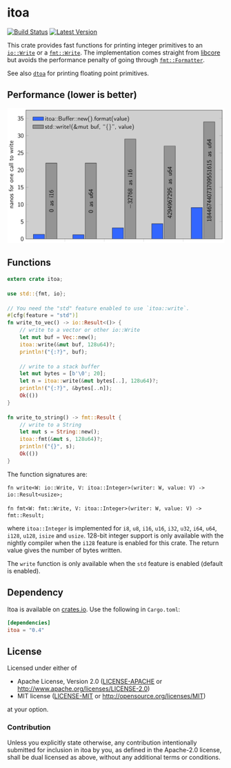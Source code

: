 itoa
====

[![Build Status](https://api.travis-ci.org/dtolnay/itoa.svg?branch=master)](https://travis-ci.org/dtolnay/itoa)
[![Latest Version](https://img.shields.io/crates/v/itoa.svg)](https://crates.io/crates/itoa)

This crate provides fast functions for printing integer primitives to an
[`io::Write`](https://doc.rust-lang.org/std/io/trait.Write.html) or a
[`fmt::Write`](https://doc.rust-lang.org/core/fmt/trait.Write.html). The
implementation comes straight from
[libcore](https://github.com/rust-lang/rust/blob/b8214dc6c6fc20d0a660fb5700dca9ebf51ebe89/src/libcore/fmt/num.rs#L201-L254)
but avoids the performance penalty of going through
[`fmt::Formatter`](https://doc.rust-lang.org/std/fmt/struct.Formatter.html).

See also [`dtoa`](https://github.com/dtolnay/dtoa) for printing floating point
primitives.

## Performance (lower is better)

![performance](https://raw.githubusercontent.com/dtolnay/itoa/master/performance.png)

## Functions

```rust
extern crate itoa;

use std::{fmt, io};

// You need the "std" feature enabled to use `itoa::write`.
#[cfg(feature = "std")]
fn write_to_vec() -> io::Result<()> {
    // write to a vector or other io::Write
    let mut buf = Vec::new();
    itoa::write(&mut buf, 128u64)?;
    println!("{:?}", buf);

    // write to a stack buffer
    let mut bytes = [b'\0'; 20];
    let n = itoa::write(&mut bytes[..], 128u64)?;
    println!("{:?}", &bytes[..n]);
    Ok(())
}

fn write_to_string() -> fmt::Result {
    // write to a String
    let mut s = String::new();
    itoa::fmt(&mut s, 128u64)?;
    println!("{}", s);
    Ok(())
}
```

The function signatures are:

```rust,ignore
fn write<W: io::Write, V: itoa::Integer>(writer: W, value: V) -> io::Result<usize>;

fn fmt<W: fmt::Write, V: itoa::Integer>(writer: W, value: V) -> fmt::Result;
```

where `itoa::Integer` is implemented for `i8`, `u8`, `i16`, `u16`, `i32`, `u32`,
`i64`, `u64`, `i128`, `u128`, `isize` and `usize`. 128-bit integer support is
only available with the nightly compiler when the `i128` feature is enabled for
this crate. The return value gives the number of bytes written.

The `write` function is only available when the `std` feature is enabled
(default is enabled).

## Dependency

Itoa is available on [crates.io](https://crates.io/crates/itoa). Use the
following in `Cargo.toml`:

```toml
[dependencies]
itoa = "0.4"
```

## License

Licensed under either of

 * Apache License, Version 2.0 ([LICENSE-APACHE](LICENSE-APACHE) or http://www.apache.org/licenses/LICENSE-2.0)
 * MIT license ([LICENSE-MIT](LICENSE-MIT) or http://opensource.org/licenses/MIT)

at your option.

### Contribution

Unless you explicitly state otherwise, any contribution intentionally submitted
for inclusion in itoa by you, as defined in the Apache-2.0 license, shall be
dual licensed as above, without any additional terms or conditions.

